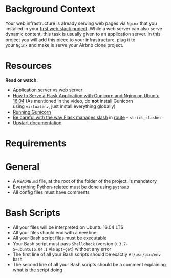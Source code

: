 # **Background Context**

Your web infrastructure is already serving web pages via `Nginx` that you installed in your [first web stack project](https://intranet.alxswe.com/rltoken/95oRNZ-zRGwLxtWECJqsWA). While a web server can also serve dynamic content, this task is usually given to an application server. In this project you will add this piece to your infrastructure, plug it to your `Nginx` and make is serve your Airbnb clone project.

# **Resources**

**Read or watch**:

- [Application server vs web server](https://intranet.alxswe.com/rltoken/meOqLRoAcbQENYWfzui7OQ)
- [How to Serve a Flask Application with Gunicorn and Nginx on Ubuntu 16.04](https://intranet.alxswe.com/rltoken/kpG6RwmwRJHzRmGUM_ERcA) (As mentioned in the video, do **not** install Gunicorn using `virtualenv`, just install everything globally)
- [Running Gunicorn](https://intranet.alxswe.com/rltoken/2LF1j7xKJGYaUtD1HKgUeQ)
- [Be careful with the way Flask manages slash](https://intranet.alxswe.com/rltoken/zTCSTQxrH2za4hxbkt8K3g) in [route](https://intranet.alxswe.com/rltoken/n5A0nmah-Si78zbNvdb4GA) - `strict_slashes`
- [Upstart documentation](https://intranet.alxswe.com/rltoken/cldrneY3Qr7LlDysygzRHw)

# **Requirements**

# **General**

- A `README.md` file, at the root of the folder of the project, is mandatory
- Everything Python-related must be done using `python3`
- All config files must have comments

# **Bash Scripts**

- All your files will be interpreted on Ubuntu 16.04 LTS
- All your files should end with a new line
- All your Bash script files must be executable
- Your Bash script must pass `Shellcheck` (version `0.3.7-5~ubuntu16.04.1` via `apt-get`) without any error
- The first line of all your Bash scripts should be exactly `#!/usr/bin/env bash`
- The second line of all your Bash scripts should be a comment explaining what is the script doing
